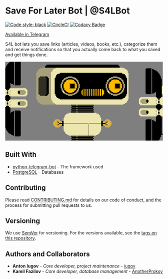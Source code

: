 # Save For Later Bot | @S4LBot

[![Code style: black](https://img.shields.io/badge/code%20style-black-000000.svg)](https://github.com/python/black)
[![CircleCI](https://circleci.com/gh/iugov/s4lbot.svg?style=svg&circle-token=18ac5bd97d145b89190cd8e3459639238d9aac4a)](https://circleci.com/gh/iugov/s4lbot)
[![Codacy Badge](https://api.codacy.com/project/badge/Grade/6a2e4e371be445e7ab8b1d7bb83a2e0d)](https://www.codacy.com?utm_source=github.com&amp;utm_medium=referral&amp;utm_content=iugov/s4lbot&amp;utm_campaign=Badge_Grade)

[Available in Telegram](https://t.me/S4LBot)

S4L bot lets you save links (articles, videos, books, etc.), categorize them and receive notifications so that you actually come back to what you saved and get things done.

<p align="center">
  <img src="images/cover.jpg">
</p>

## Built With

* [python-telegram-bot](https://github.com/python-telegram-bot/python-telegram-bot) - The framework used
* [PostgreSQL](https://www.postgresql.org/) - Databases

## Contributing

Please read [CONTRIBUTING.md](https://github.com/iugov/s4lbot/CONTRIBUTING.md) for details on our code of conduct, and the process for submitting pull requests to us.

## Versioning

We use [SemVer](http://semver.org/) for versioning. For the versions available, see the [tags on this repository](https://github.com/iugov/s4lbot/tags).

## Authors and Collaborators

* **Anton Iugov** - *Core developer, project maintenance* - [iugov](https://github.com/iugov)
* **Kamil Fazilov** - *Core developer, database management* - [AnotherProksy](https://github.com/AnotherProksY)
